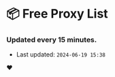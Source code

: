 # :package: Free Proxy List
### Updated every 15 minutes.

- Last updated: `2024-06-19 15:38`

:heart:
